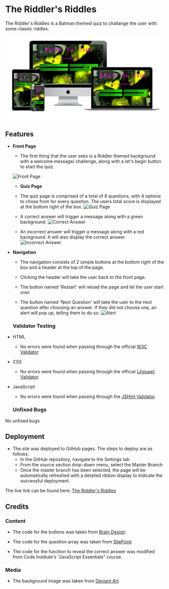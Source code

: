 # The Riddler's Riddles

The Riddler's Riddles is a Batman themed quiz to challange the user with some classic riddles.  

![Responsice Mockup](assets/images/media/responsive-mock-up.png)

## **Features**

- **Front Page** 
  - The first thing that the user sees is a Riddler themed background with a welcome message/
  challenge, along with a let's begin button to start the quiz. 

  ![Front Page](../Riddlers-Riddles/assets/images/media/front-page.png)

  - **Quiz Page**
  - The quiz page is comprised of a total of 8 questions, with 4 options to chose from for every question. The users total score is displayed at the bottom right of the box.
![Quiz Page](../Riddlers-Riddles/assets/images/media/quiz-page.png)

  - A correct answer will trigger a message along with a green background.
![Correct Answer](../Riddlers-Riddles/assets/images/media/correct.png)

  - An incorrect answer will trigger a message along with a red background. It will also display the correct answer.
![Incorrect Answer](../Riddlers-Riddles/assets/images/media/wrong.png)

- **Navigation**
  - The navigation consists of 2 simple buttons at the bottom right of the box and a header at the top of the page.

  - Clicking the header will take the user back to the front page.

  - The button named 'Restart' will reload the page and let the user start over.

  - The button named 'Next Question' will take the user to the next question after choosing an answer. If they did not choose one, an alert will pop up, telling them to do so.
  ![Alert](../Riddlers-Riddles/assets/images/media/media-display.png)

  ### Validator Testing
- HTML
    - No errors were found when passing through the official [W3C Validator](https://validator.w3.org/nu/?doc=https%3A%2F%2F8000-amjweb-riddlersriddles-4rgoof1i0r5.ws-eu31.gitpod.io%2Friddles.html)

- CSS
    - No errors were found when passing through the official [(Jigsaw) Validator](https://jigsaw.w3.org/css-validator/validator?uri=https%3A%2F%2F8000-amjweb-riddlersriddles-4rgoof1i0r5.ws-eu31.gitpod.io%2Findex.html&profile=css3svg&usermedium=all&warning=1&vextwarning=&lang=en)

- JavaScript
    - No errors were found when passing through the [JSHint Validator](https://jshint.com/)

  ### Unfixed Bugs
No unfixed bugs

## Deployment

- The site was deployed to GitHub pages. The steps to deploy are as follows:
    - In the GitHub repository, navigate to the Settings tab
    - From the source section drop-down menu, select the Master Branch
    - Once the master branch has been selected, the page will be automatically refreshed with a detailed ribbon display to indicate the successful deployment.

The live link can be found here: [The Riddler's Riddles](https://amj-web.github.io/Riddlers-Riddles/)

## Credits

### Content
- The code for the buttons was taken from [Brain Design](https://www.youtube.com/watch?v=f4fB9Xg2JEY)

- The code for the question array was taken from [SitePoint](https://www.sitepoint.com/simple-javascript-quiz/)

- The code for the function to reveal the correct answer was modified from Code Institute's "JavaScript Essentials" course.

### Media
- The background image was taken from [Deviant Art](https://www.deviantart.com/nazsha/art/Batman-Riddler-Wallpaper-199978287)  
